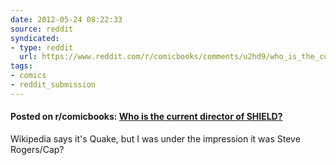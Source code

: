 ```yaml
---
date: 2012-05-24 08:22:33
source: reddit
syndicated:
- type: reddit
  url: https://www.reddit.com/r/comicbooks/comments/u2hd9/who_is_the_current_director_of_shield/
tags:
- comics
- reddit_submission
---
```


#### Posted on r/comicbooks: [Who is the current director of SHIELD?](https://reddit.com/r/comicbooks/comments/u2hd9/who_is_the_current_director_of_shield/)

Wikipedia says it's Quake, but I was under the impression it was Steve Rogers/Cap?